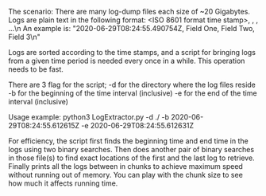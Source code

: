 The scenario:
There are many log-dump files each size of ~20 Gigabytes.
Logs are plain text in the following format:
    <ISO 8601 format time stamp>, <log item1>, <log item2>, ...\n
An example is:
    "2020-06-29T08:24:55.490754Z, Field One, Field Two, Field 3\n"
    
Logs are sorted according to the time stamps, and a script for bringing logs from a given time period is needed every once in a while.
This operation needs to be fast.

There are 3 flag for the script; 
    -d for the directory where the log files reside
    -b for the beginning of the time interval (inclusive)
    -e for the end of the time interval (inclusive)

Usage example:
    python3 LogExtractor.py -d ./ -b 2020-06-29T08:24:55.612615Z -e 2020-06-29T08:24:55.612631Z

For efficiency, the script first finds the beginning time and end time in the logs using two binary searches.
Then does another pair of binary searches in those file(s) to find exact locations of the first and the last log to retrieve.
Finally prints all the logs between in chunks to achieve maximum speed without running out of memory.
You can play with the chunk size to see how much it affects running time.
